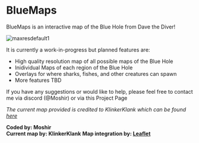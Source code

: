 
# BlueMaps

BlueMaps is an interactive map of the Blue Hole from Dave the Diver!

![maxresdefault1](https://github.com/MoshirMoshir/BlueMaps/assets/72672977/d0c52be9-12a3-48d4-9927-59adcfb2f7a3)

It is currently a work-in-progress but planned features are:

 - High quality resolution map of all possible maps of the Blue Hole
 - Inidividual Maps of each region of the Blue Hole
 - Overlays for where sharks, fishes, and other creatures can spawn
 - More features TBD

If you have any suggestions or would like to help, please feel free to contact me via discord (@Moshir) or via this Project Page



*The current map provided is credited to KlinkerKlank which can be found [here](https://steamcommunity.com/sharedfiles/filedetails/?id=2921898835)*




**Coded by: Moshir**  
**Current map by: KlinkerKlank**
**Map integration by: [Leaflet](https://leafletjs.com/)**


